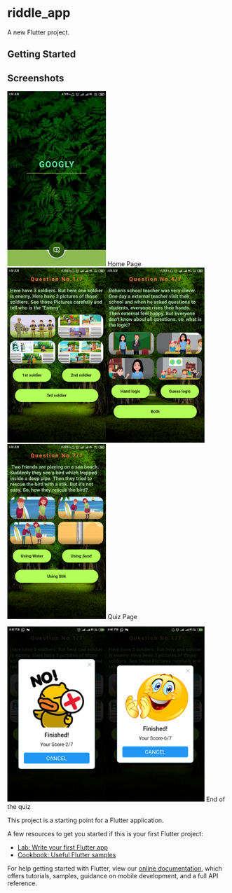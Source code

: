 # riddle_app

A new Flutter project.

## Getting Started

## Screenshots
<!--<img height="300px" src="quiz1.mkv"> --> 
<img height="400px" src="quiz2.png"> 
Home Page
<img height="400px" src="quiz3.png"><img height="400px" src="quiz4.png"><img height="400px" src="quiz5.png"> 
Quiz Page

<img height="400px" src="quiz6.png"><img height="400px" src="quiz7.png">
End of the quiz

This project is a starting point for a Flutter application.

A few resources to get you started if this is your first Flutter project:

- [Lab: Write your first Flutter app](https://flutter.dev/docs/get-started/codelab)
- [Cookbook: Useful Flutter samples](https://flutter.dev/docs/cookbook)

For help getting started with Flutter, view our
[online documentation](https://flutter.dev/docs), which offers tutorials,
samples, guidance on mobile development, and a full API reference.
